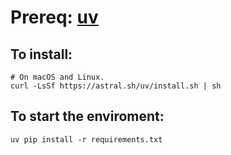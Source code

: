 # Prereq: [uv](https://github.com/astral-sh/uv)
## To install:
```
# On macOS and Linux.
curl -LsSf https://astral.sh/uv/install.sh | sh
```

## To start the enviroment:

```
uv pip install -r requirements.txt
```
